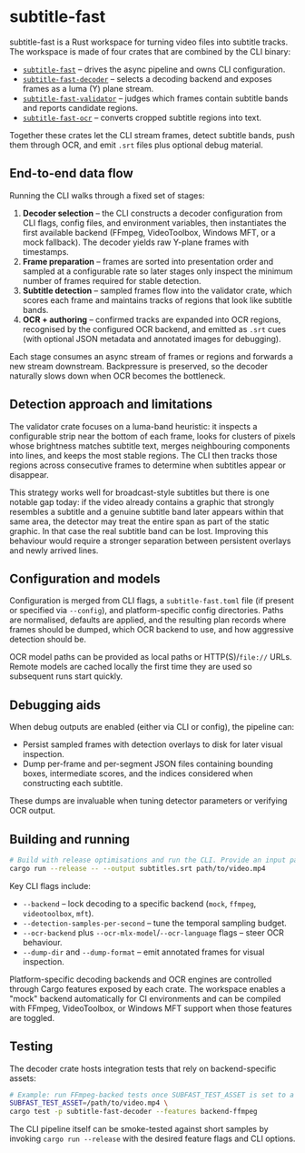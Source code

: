 # subtitle-fast

subtitle-fast is a Rust workspace for turning video files into subtitle tracks. The workspace is made of four crates that
are combined by the CLI binary:

- [`subtitle-fast`](crates/subtitle-fast/README.md) – drives the async pipeline and owns CLI configuration.
- [`subtitle-fast-decoder`](crates/subtitle-fast-decoder/README.md) – selects a decoding backend and exposes frames as a
  luma (Y) plane stream.
- [`subtitle-fast-validator`](crates/subtitle-fast-validator/README.md) – judges which frames contain subtitle bands and
  reports candidate regions.
- [`subtitle-fast-ocr`](crates/subtitle-fast-ocr/README.md) – converts cropped subtitle regions into text.

Together these crates let the CLI stream frames, detect subtitle bands, push them through OCR, and emit `.srt` files plus
optional debug material.

## End-to-end data flow

Running the CLI walks through a fixed set of stages:

1. **Decoder selection** – the CLI constructs a decoder configuration from CLI flags, config files, and environment
   variables, then instantiates the first available backend (FFmpeg, VideoToolbox, Windows MFT, or a mock fallback). The
   decoder yields raw Y-plane frames with timestamps.
2. **Frame preparation** – frames are sorted into presentation order and sampled at a configurable rate so later stages
   only inspect the minimum number of frames required for stable detection.
3. **Subtitle detection** – sampled frames flow into the validator crate, which scores each frame and maintains tracks of
   regions that look like subtitle bands.
4. **OCR + authoring** – confirmed tracks are expanded into OCR regions, recognised by the configured OCR backend, and
   emitted as `.srt` cues (with optional JSON metadata and annotated images for debugging).

Each stage consumes an async stream of frames or regions and forwards a new stream downstream. Backpressure is preserved,
so the decoder naturally slows down when OCR becomes the bottleneck.

## Detection approach and limitations

The validator crate focuses on a luma-band heuristic: it inspects a configurable strip near the bottom of each frame,
looks for clusters of pixels whose brightness matches subtitle text, merges neighbouring components into lines, and keeps
the most stable regions. The CLI then tracks those regions across consecutive frames to determine when subtitles appear or
disappear.

This strategy works well for broadcast-style subtitles but there is one notable gap today: if the video already contains a
graphic that strongly resembles a subtitle and a genuine subtitle band later appears within that same area, the detector
may treat the entire span as part of the static graphic. In that case the real subtitle band can be lost. Improving this
behaviour would require a stronger separation between persistent overlays and newly arrived lines.

## Configuration and models

Configuration is merged from CLI flags, a `subtitle-fast.toml` file (if present or specified via `--config`), and
platform-specific config directories. Paths are normalised, defaults are applied, and the resulting plan records where
frames should be dumped, which OCR backend to use, and how aggressive detection should be.

OCR model paths can be provided as local paths or HTTP(S)/`file://` URLs. Remote models are cached locally the first time
they are used so subsequent runs start quickly.

## Debugging aids

When debug outputs are enabled (either via CLI or config), the pipeline can:

- Persist sampled frames with detection overlays to disk for later visual inspection.
- Dump per-frame and per-segment JSON files containing bounding boxes, intermediate scores, and the indices considered
  when constructing each subtitle.

These dumps are invaluable when tuning detector parameters or verifying OCR output.

## Building and running

```bash
# Build with release optimisations and run the CLI. Provide an input path as the final argument.
cargo run --release -- --output subtitles.srt path/to/video.mp4
```

Key CLI flags include:

- `--backend` – lock decoding to a specific backend (`mock`, `ffmpeg`, `videotoolbox`, `mft`).
- `--detection-samples-per-second` – tune the temporal sampling budget.
- `--ocr-backend` plus `--ocr-mlx-model`/`--ocr-language` flags – steer OCR behaviour.
- `--dump-dir` and `--dump-format` – emit annotated frames for visual inspection.

Platform-specific decoding backends and OCR engines are controlled through Cargo features exposed by each crate. The
workspace enables a "mock" backend automatically for CI environments and can be compiled with FFmpeg, VideoToolbox, or
Windows MFT support when those features are toggled.

## Testing

The decoder crate hosts integration tests that rely on backend-specific assets:

```bash
# Example: run FFmpeg-backed tests once SUBFAST_TEST_ASSET is set to a valid H.264 clip
SUBFAST_TEST_ASSET=/path/to/video.mp4 \
cargo test -p subtitle-fast-decoder --features backend-ffmpeg
```

The CLI pipeline itself can be smoke-tested against short samples by invoking `cargo run --release` with the desired
feature flags and CLI options.
